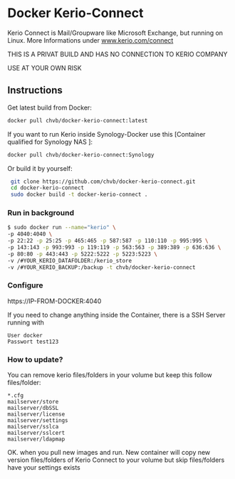 # Docker Kerio-Connect

Kerio Connect is Mail/Groupware like Microsoft Exchange, but running on Linux.
More Informations under www.kerio.com/connect

THIS IS A PRIVAT BUILD AND HAS NO CONNECTION TO KERIO COMPANY

USE AT YOUR OWN RISK

## Instructions

Get latest build from Docker:

```bash
docker pull chvb/docker-kerio-connect:latest
```

If you want to run Kerio inside Synology-Docker use this [Container qualified for Synology NAS ]:

```bash
docker pull chvb/docker-kerio-connect:Synology
```


Or build it by yourself:

```bash
 git clone https://github.com/chvb/docker-kerio-connect.git
 cd docker-kerio-connect
 sudo docker build -t docker-kerio-connect .
```

### Run in background

```bash
$ sudo docker run --name="kerio" \
-p 4040:4040 \
-p 22:22 -p 25:25 -p 465:465 -p 587:587 -p 110:110 -p 995:995 \
-p 143:143 -p 993:993 -p 119:119 -p 563:563 -p 389:389 -p 636:636 \
-p 80:80 -p 443:443 -p 5222:5222 -p 5223:5223 \
-v /#YOUR_KERIO_DATAFOLDER:/kerio_store
-v /#YOUR_KERIO_BACKUP:/backup -t chvb/docker-kerio-connect 
```

### Configure

https://IP-FROM-DOCKER:4040

If you need to change anything inside the Container, there is a SSH Server running with 
```
User docker 
Passwort test123
```

### How to update?

You can remove kerio files/folders in your volume but keep this follow files/folder:


```
*.cfg
mailserver/store
mailserver/dbSSL
mailserver/license
mailserver/settings
mailserver/sslca
mailserver/sslcert
mailserver/ldapmap

```

 
OK. when you pull new images and run. New container will copy new version files/folders of Kerio Connect to your volume but skip files/folders have your settings exists
